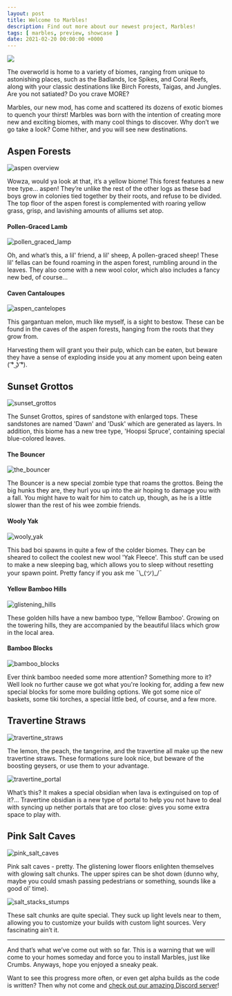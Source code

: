 ```yaml
---
layout: post
title: Welcome to Marbles!
description: Find out more about our newest project, Marbles!
tags: [ marbles, preview, showcase ]
date: 2021-02-20 00:00:00 +0000
---
```


![](/assets/img/projects/marbles/title.png)

The overworld is home to a variety of biomes, ranging from unique to astonishing places, such as the Badlands, Ice Spikes, and Coral Reefs, along with your classic destinations like Birch Forests, Taigas, and Jungles. Are you not satiated? Do you crave MORE?

Marbles, our new mod, has come and scattered its dozens of exotic biomes to quench your thirst! Marbles was born with the intention of creating more new and exciting biomes, with many cool things to discover. Why don’t we go take a look? Come hither, and you will see new destinations.

## Aspen Forests

![aspen overview](/assets/img/blog/aspen_overview.png)

Wowza, would ya look at that, it’s a yellow biome! This forest features a new tree type... aspen! They’re unlike the rest of the other logs as these bad boys grow in colonies tied together by their roots, and refuse to be divided. The top floor of the aspen forest is complemented with roaring yellow grass, grisp, and lavishing amounts of alliums set atop.

#### Pollen-Graced Lamb

![pollen_graced_lamp](/assets/img/blog/pollen_graced_lamp.png)

Oh, and what’s this, a lil' friend, a lil' sheep, A pollen-graced sheep! These lil' fellas can be found roaming in the aspen forest, rumbling around in the leaves. They also come with a new wool color, which also includes a fancy new bed, of course...

#### Caven Cantaloupes

![aspen_cantelopes](/assets/img/blog/aspen_cantelopes.png)

This gargantuan melon, much like myself, is a sight to bestow. These can be found in the caves of the aspen forests, hanging from the roots that they grow from. 

Harvesting them will grant you their pulp, which can be eaten, but beware they have a sense of exploding inside you at any moment upon being eaten ( ͡° ͜ʖ ͡°).

## Sunset Grottos

![sunset_grottos](/assets/img/blog/sunset_grottos.png)

The Sunset Grottos, spires of sandstone with enlarged tops. These sandstones are named 'Dawn' and 'Dusk' which are generated as layers. In addition, this biome has a new tree type, 'Hoopsi Spruce', containing special blue-colored leaves.

#### The Bouncer

![the_bouncer](/assets/img/blog/the_bouncer.png)

The Bouncer is a new special zombie type that roams the grottos. Being the big hunks they are, they hurl you up into the air hoping to damage you with a fall. You might have to wait for him to catch up, though, as he is a little slower than the rest of his wee zombie friends.

#### Wooly Yak

![wooly_yak](/assets/img/blog/wooly_yak.png)

This bad boi spawns in quite a few of the colder biomes. They can be sheared to collect the coolest new wool 'Yak Fleece'. This stuff can be used to make a new sleeping bag, which allows you to sleep without resetting your spawn point. Pretty fancy if you ask me ¯\\\_(ツ)\_/¯

#### Yellow Bamboo Hills

![glistening_hills](/assets/img/blog/glistening_hills.png)

These golden hills have a new bamboo type, 'Yellow Bamboo'. Growing on the towering hills, they are accompanied by the beautiful lilacs which grow in the local area.

#### Bamboo Blocks

![bamboo_blocks](/assets/img/blog/bamboo_blocks.png)

Ever think bamboo needed some more attention? Something more to it? Well look no further cause we got what you're looking for, adding a few new special blocks for some more building options. We got some nice ol' baskets, some tiki torches, a special little bed, of course, and a few more.

## Travertine Straws

![travertine_straws](/assets/img/blog/travertine_straw.png)

The lemon, the peach, the tangerine, and the travertine all make up the new travertine straws. These formations sure look nice, but beware of the boosting geysers, or use them to your advantage.

![travertine_portal](/assets/img/blog/travertine_portal.png)

What’s this? It makes a special obsidian when lava is extinguised on top of it?... Travertine obsidian is a new type of portal to help you not have to deal with syncing up nether portals that are too close: gives you some extra space to play with.

## Pink Salt Caves

![pink_salt_caves](/assets/img/blog/pink_salt_caves.png)

Pink salt caves - pretty. The glistening lower floors enlighten themselves with glowing salt chunks. The upper spires can be shot down (dunno why, maybe you could smash passing pedestrians or something, sounds like a good ol' time).

![salt_stacks_stumps](/assets/img/blog/salt_stacks_stumps.png)

These salt chunks are quite special. They suck up light levels near to them, allowing you to customize your builds with custom light sources. Very fascinating ain’t it.

---

And that’s what we’ve come out with so far. This is a warning that we will come to your homes someday and force you to install Marbles, just like Crumbs. Anyways, hope you enjoyed a sneaky peak.

Want to see this progress more often, or even get alpha builds as the code is written? Then why not come and [check out our amazing Discord server](https://discord.dodogang.net)!
